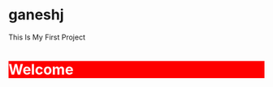 # ganeshj
This Is My First Project
<style>#ganesh h1{ background:#f00; color:#fff; font-weight:bold; }</style>
<div id="ganesh"><h1>Welcome</h1></h1></div>

